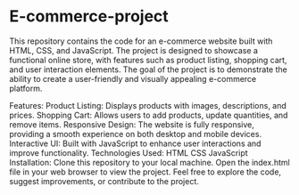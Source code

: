 # E-commerce-project
This repository contains the code for an e-commerce website built with HTML, CSS, and JavaScript. The project is designed to showcase a functional online store, with features such as product listing, shopping cart, and user interaction elements. The goal of the project is to demonstrate the ability to create a user-friendly and visually appealing e-commerce platform.

Features:
Product Listing: Displays products with images, descriptions, and prices.
Shopping Cart: Allows users to add products, update quantities, and remove items.
Responsive Design: The website is fully responsive, providing a smooth experience on both desktop and mobile devices.
Interactive UI: Built with JavaScript to enhance user interactions and improve functionality.
Technologies Used:
HTML
CSS
JavaScript
Installation:
Clone this repository to your local machine.
Open the index.html file in your web browser to view the project.
Feel free to explore the code, suggest improvements, or contribute to the project.



